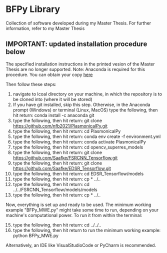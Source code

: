 # BFPy Library
Collection of software developed during my Master Thesis.
For further information, refer to my Master Thesis

## IMPORTANT: updated installation procedure below

The specified installation instructions in the printed vesion of the Master Thesis are no longer supported.
Note: Anaconda is required for this procedure. You can obtain your copy [here](https://www.anaconda.com/products/distribution#Downloads)

Then follow these steps:

1. navigate to lcoal directory on your machine, in which the repository is to be cloned into (where it will be stored)
2. If you have git installed, skip this step. Otherwise, in the Anaconda prompt (Windows) or terminal (Linux, MacOS) type the following, then hit return: conda install -c anaconda git
4. type the following, then hit return: git clone https://github.com/nfb2021/PlasmonicalPy.git
5. type the following, then hit return: cd PlasmonicalPy
6. type the following, then hit return: conda env create -f environment.yml
7. type the following, then hit return: conda activate PlasmonicalPy
8. type the following, then hit return: cd opencv_superres_models
9. type the following, then hit return: git clone https://github.com/Saafke/FSRCNN_Tensorflow.git
10. type the following, then hit return: git clone https://github.com/Saafke/EDSR_Tensorflow.git
11. type the following, then hit return: cd EDSR_Tensorflow/models
12. type the following, then hit return: cp * ../..
13. type the following, then hit return: cd ../../FSRCNN_Tensorflow/models/models
14. type the following, then hit return: cp * ../..

Now, everything is set up and ready to be used.
The minimum working example "BFPy_MWE.py" might take some time to run, depending on your machine's computational power.
To run it from within the terminal:

15. type the following, then hit return: cd ../../..
16. type the following, then hit return to run the minimum working example: python BFPy_MWE.py

Alternatively, an IDE like VisualStudioCode or PyCharm is recommended.
